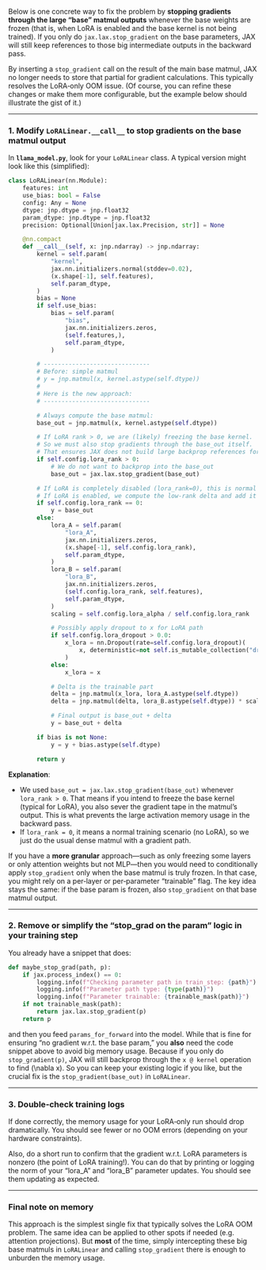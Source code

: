 Below is one concrete way to fix the problem by **stopping gradients through the large “base” matmul outputs** whenever the base weights are frozen (that is, when LoRA is enabled and the base kernel is not being trained). If you only do `jax.lax.stop_gradient` on the base parameters, JAX will still keep references to those big intermediate outputs in the backward pass.  

By inserting a `stop_gradient` call on the result of the main base matmul, JAX no longer needs to store that partial for gradient calculations. This typically resolves the LoRA‐only OOM issue. (Of course, you can refine these changes or make them more configurable, but the example below should illustrate the gist of it.)

---

### 1. Modify `LoRALinear.__call__` to stop gradients on the base matmul output

In **`llama_model.py`**, look for your `LoRALinear` class. A typical version might look like this (simplified):

```python
class LoRALinear(nn.Module):
    features: int
    use_bias: bool = False
    config: Any = None
    dtype: jnp.dtype = jnp.float32
    param_dtype: jnp.dtype = jnp.float32
    precision: Optional[Union[jax.lax.Precision, str]] = None

    @nn.compact
    def __call__(self, x: jnp.ndarray) -> jnp.ndarray:
        kernel = self.param(
            "kernel",
            jax.nn.initializers.normal(stddev=0.02),
            (x.shape[-1], self.features),
            self.param_dtype,
        )
        bias = None
        if self.use_bias:
            bias = self.param(
                "bias",
                jax.nn.initializers.zeros,
                (self.features,),
                self.param_dtype,
            )

        # ------------------------------
        # Before: simple matmul
        # y = jnp.matmul(x, kernel.astype(self.dtype))
        #
        # Here is the new approach:
        # ------------------------------

        # Always compute the base matmul:
        base_out = jnp.matmul(x, kernel.astype(self.dtype))

        # If LoRA rank > 0, we are (likely) freezing the base kernel.
        # So we must also stop gradients through the base_out itself.
        # That ensures JAX does not build large backprop references for the base matmul.
        if self.config.lora_rank > 0:
            # We do not want to backprop into the base_out
            base_out = jax.lax.stop_gradient(base_out)

        # If LoRA is completely disabled (lora_rank=0), this is normal dense behavior.
        # If LoRA is enabled, we compute the low-rank delta and add it in.
        if self.config.lora_rank == 0:
            y = base_out
        else:
            lora_A = self.param(
                "lora_A",
                jax.nn.initializers.zeros,
                (x.shape[-1], self.config.lora_rank),
                self.param_dtype,
            )
            lora_B = self.param(
                "lora_B",
                jax.nn.initializers.zeros,
                (self.config.lora_rank, self.features),
                self.param_dtype,
            )
            scaling = self.config.lora_alpha / self.config.lora_rank

            # Possibly apply dropout to x for LoRA path
            if self.config.lora_dropout > 0.0:
                x_lora = nn.Dropout(rate=self.config.lora_dropout)(
                    x, deterministic=not self.is_mutable_collection("dropout")
                )
            else:
                x_lora = x

            # Delta is the trainable part
            delta = jnp.matmul(x_lora, lora_A.astype(self.dtype))
            delta = jnp.matmul(delta, lora_B.astype(self.dtype)) * scaling

            # Final output is base_out + delta
            y = base_out + delta

        if bias is not None:
            y = y + bias.astype(self.dtype)

        return y
```

**Explanation**:  
- We used `base_out = jax.lax.stop_gradient(base_out)` whenever `lora_rank > 0`. That means if you intend to freeze the base kernel (typical for LoRA), you also sever the gradient tape in the matmul’s output. This is what prevents the large activation memory usage in the backward pass.  
- If `lora_rank = 0`, it means a normal training scenario (no LoRA), so we just do the usual dense matmul with a gradient path.  

If you have a **more granular** approach—such as only freezing some layers or only attention weights but not MLP—then you would need to conditionally apply `stop_gradient` only when the base matmul is truly frozen. In that case, you might rely on a per‐layer or per‐parameter “trainable” flag. The key idea stays the same: if the base param is frozen, also `stop_gradient` on that base matmul output.

---

### 2. Remove or simplify the “stop_grad on the param” logic in your training step

You already have a snippet that does:

```python
def maybe_stop_grad(path, p):
    if jax.process_index() == 0:
        logging.info(f"Checking parameter path in train_step: {path}")
        logging.info(f"Parameter path type: {type(path)}")
        logging.info(f"Parameter trainable: {trainable_mask(path)}")
    if not trainable_mask(path):
        return jax.lax.stop_gradient(p)
    return p
```

and then you feed `params_for_forward` into the model. While that is fine for ensuring “no gradient w.r.t. the base param,” you **also** need the code snippet above to avoid big memory usage. Because if you only do `stop_gradient(p)`, JAX will still backprop through the `x @ kernel` operation to find \(\nabla x\). So you can keep your existing logic if you like, but the crucial fix is the `stop_gradient(base_out)` in `LoRALinear`.

---

### 3. Double‐check training logs

If done correctly, the memory usage for your LoRA‐only run should drop dramatically. You should see fewer or no OOM errors (depending on your hardware constraints).  

Also, do a short run to confirm that the gradient w.r.t. LoRA parameters is nonzero (the point of LoRA training!). You can do that by printing or logging the norm of your “lora_A” and “lora_B” parameter updates. You should see them updating as expected.

---

### Final note on memory

This approach is the simplest single fix that typically solves the LoRA OOM problem. The same idea can be applied to other spots if needed (e.g. attention projections). But **most** of the time, simply intercepting these big base matmuls in `LoRALinear` and calling `stop_gradient` there is enough to unburden the memory usage.
